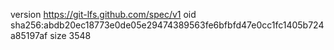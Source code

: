 version https://git-lfs.github.com/spec/v1
oid sha256:abdb20ec18773e0de05e29474389563fe6bfbfd47e0cc1fc1405b724a85197af
size 3548
